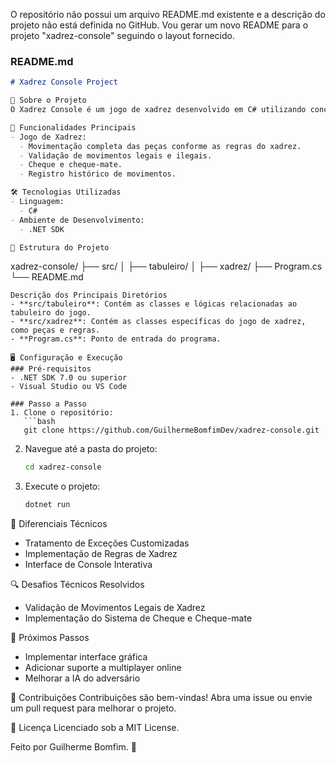 O repositório não possui um arquivo README.md existente e a descrição do projeto não está definida no GitHub. Vou gerar um novo README para o projeto "xadrez-console" seguindo o layout fornecido.

### README.md

```markdown
# Xadrez Console Project

📖 Sobre o Projeto
O Xadrez Console é um jogo de xadrez desenvolvido em C# utilizando conceitos de programação orientada a objetos. Este projeto foi criado para fins educacionais, visando aprimorar o conhecimento em desenvolvimento de jogos e lógica de programação.

🌟 Funcionalidades Principais
- Jogo de Xadrez:
  - Movimentação completa das peças conforme as regras do xadrez.
  - Validação de movimentos legais e ilegais.
  - Cheque e cheque-mate.
  - Registro histórico de movimentos.

🛠️ Tecnologias Utilizadas
- Linguagem:
  - C#
- Ambiente de Desenvolvimento:
  - .NET SDK

📂 Estrutura do Projeto
```
xadrez-console/
├── src/
│   ├── tabuleiro/
│   ├── xadrez/
├── Program.cs
└── README.md
```
Descrição dos Principais Diretórios
- **src/tabuleiro**: Contém as classes e lógicas relacionadas ao tabuleiro do jogo.
- **src/xadrez**: Contém as classes específicas do jogo de xadrez, como peças e regras.
- **Program.cs**: Ponto de entrada do programa.

🖥️ Configuração e Execução
### Pré-requisitos
- .NET SDK 7.0 ou superior
- Visual Studio ou VS Code

### Passo a Passo
1. Clone o repositório:
   ```bash
   git clone https://github.com/GuilhermeBomfimDev/xadrez-console.git
   ```
2. Navegue até a pasta do projeto:
   ```bash
   cd xadrez-console
   ```
3. Execute o projeto:
   ```bash
   dotnet run
   ```

🚀 Diferenciais Técnicos
- Tratamento de Exceções Customizadas
- Implementação de Regras de Xadrez
- Interface de Console Interativa

🔍 Desafios Técnicos Resolvidos
- Validação de Movimentos Legais de Xadrez
- Implementação do Sistema de Cheque e Cheque-mate

📌 Próximos Passos
- Implementar interface gráfica
- Adicionar suporte a multiplayer online
- Melhorar a IA do adversário

🤝 Contribuições
Contribuições são bem-vindas! Abra uma issue ou envie um pull request para melhorar o projeto.

📜 Licença
Licenciado sob a MIT License.

Feito por Guilherme Bomfim. 🚀
